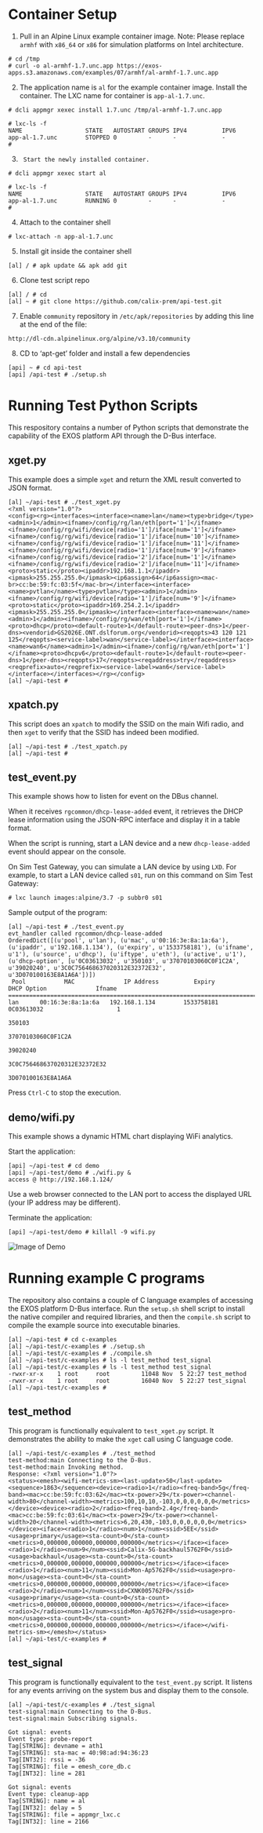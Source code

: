Container Setup
===============

1.	Pull in an Alpine Linux example container image. Note: Please replace `armhf` with `x86_64` or `x86` for simulation platforms on Intel architecture.
```
# cd /tmp
# curl -o al-armhf-1.7.unc.app https://exos-apps.s3.amazonaws.com/examples/07/armhf/al-armhf-1.7.unc.app
```

2.	The application name is `al` for the example container image. Install the container. The LXC name for
container is `app-al-1.7.unc`.
```
# dcli appmgr xexec install 1.7.unc /tmp/al-armhf-1.7.unc.app

# lxc-ls -f
NAME                  STATE   AUTOSTART GROUPS IPV4          IPV6
app-al-1.7.unc        STOPPED 0         -      -             -
#
```

3.      Start the newly installed container.
```
# dcli appmgr xexec start al

# lxc-ls -f
NAME                  STATE   AUTOSTART GROUPS IPV4          IPV6
app-al-1.7.unc        RUNNING 0         -      -             -
#
```

4.	Attach to the container shell
```
# lxc-attach -n app-al-1.7.unc
```

5.	Install git inside the container shell
```
[al] / # apk update && apk add git
```

6.	Clone test script repo
```
[al] / # cd
[al] ~ # git clone https://github.com/calix-prem/api-test.git
```

7.	Enable `community` repository in `/etc/apk/repositories` by
        adding this line at the end of the file:
```
http://dl-cdn.alpinelinux.org/alpine/v3.10/community
```

8.	CD to ‘apt-get’ folder and install a few dependencies
```
[api] ~ # cd api-test
[api] /api-test # ./setup.sh
```

Running Test Python Scripts
===========================

This respository contains a number of Python scripts that demonstrate the capability of the EXOS platform
API through the D-Bus interface.

xget.py
-------

This example does a simple `xget` and return the XML result converted to JSON format.

```
[al] ~/api-test # ./test_xget.py
<?xml version="1.0"?>
<config><rg><interfaces><interface><name>lan</name><type>bridge</type><admin>1</admin><ifname>/config/rg/lan/eth[port='1']</ifname><ifname>/config/rg/wifi/device[radio='1']/iface[num='1']</ifname><ifname>/config/rg/wifi/device[radio='1']/iface[num='10']</ifname><ifname>/config/rg/wifi/device[radio='1']/iface[num='11']</ifname><ifname>/config/rg/wifi/device[radio='1']/iface[num='9']</ifname><ifname>/config/rg/wifi/device[radio='2']/iface[num='1']</ifname><ifname>/config/rg/wifi/device[radio='2']/iface[num='11']</ifname><proto>static</proto><ipaddr>192.168.1.1</ipaddr><ipmask>255.255.255.0</ipmask><ip6assign>64</ip6assign><mac-br>cc:be:59:fc:03:5f</mac-br></interface><interface><name>pvtlan</name><type>pvtlan</type><admin>1</admin><ifname>/config/rg/wifi/device[radio='1']/iface[num='9']</ifname><proto>static</proto><ipaddr>169.254.2.1</ipaddr><ipmask>255.255.255.0</ipmask></interface><interface><name>wan</name><admin>1</admin><ifname>/config/rg/wan/eth[port='1']</ifname><proto>dhcp</proto><default-route>1</default-route><peer-dns>1</peer-dns><vendorid>GS2026E.ONT.dslforum.org</vendorid><reqopts>43 120 121 125</reqopts><service-label>wan</service-label></interface><interface><name>wan6</name><admin>1</admin><ifname>/config/rg/wan/eth[port='1']</ifname><proto>dhcpv6</proto><default-route>1</default-route><peer-dns>1</peer-dns><reqopts>17</reqopts><reqaddress>try</reqaddress><reqprefix>auto</reqprefix><service-label>wan6</service-label></interface></interfaces></rg></config>
[al] ~/api-test #
```

xpatch.py
---------

This script does an `xpatch` to modify the SSID on the main Wifi radio, and then
`xget` to verify that the SSID has indeed been modified.

```
[al] ~/api-test # ./test_xpatch.py
[al] ~/api-test # 
```


test_event.py
-------------

This example shows how to listen for event on the DBus channel.

When it receives `rgcommon/dhcp-lease-added` event, it retrieves the DHCP lease information using the JSON-RPC
interface and display it in a table format.

When the script is running, start a LAN device and a new `dhcp-lease-added` event should appear on the console.

On Sim Test Gateway, you can simulate a LAN device by using `LXD`. For example, to start a LAN device called `s01`, run on this command on Sim Test Gateway:
```
# lxc launch images:alpine/3.7 -p subbr0 s01
```

Sample output of the program:
```
[al] ~/api-test # ./test_event.py 
evt_handler called rgcommon/dhcp-lease-added
OrderedDict([(u'pool', u'lan'), (u'mac', u'00:16:3e:8a:1a:6a'), (u'ipaddr', u'192.168.1.134'), (u'expiry', u'1533758181'), (u'ifname', u'1'), (u'source', u'dhcp'), (u'iftype', u'eth'), (u'active', u'1'), (u'dhcp-option', [u'0C03613032', u'350103', u'37070103060C0F1C2A', u'39020240', u'3C0C756468637020312E32372E32', u'3D070100163E8A1A6A'])])
 Pool           MAC              IP Address          Expiry              DHCP Option              Ifname  
==========================================================================================================
lan      00:16:3e:8a:1a:6a   192.168.1.134        1533758181     0C03613032                     1         
                                                                 350103                                   
                                                                 37070103060C0F1C2A                       
                                                                 39020240                                 
                                                                 3C0C756468637020312E32372E32             
                                                                 3D070100163E8A1A6A                       
```

Press `Ctrl-C` to stop the execution.

demo/wifi.py
------------

This example shows a dynamic HTML chart displaying WiFi analytics.

Start the application:
```
[api] ~/api-test # cd demo
[api] ~/api-test/demo # ./wifi.py &
access @ http://192.168.1.124/
```

Use a web browser connected to the LAN port to access the displayed URL (your IP address may be different).

Terminate the application:
```
[api] ~/api-test/demo # killall -9 wifi.py
```

![Image of Demo](https://raw.githubusercontent.com/calix-prem/api-test/master/wifi_analytics.png)

Running example C programs
==========================

The repository also contains a couple of C language examples of accessing the EXOS platform D-Bus interface.
Run the `setup.sh` shell script to install the native compiler and required libraries, and then the `compile.sh`
script to compile the example source into executable binaries.
```
[al] ~/api-test # cd c-examples
[al] ~/api-test/c-examples # ./setup.sh
[al] ~/api-test/c-examples # ./compile.sh
[al] ~/api-test/c-examples # ls -l test_method test_signal
[al] ~/api-test/c-examples # ls -l test_method test_signal
-rwxr-xr-x    1 root     root         11048 Nov  5 22:27 test_method
-rwxr-xr-x    1 root     root         16040 Nov  5 22:27 test_signal
[al] ~/api-test/c-examples #
```

test_method
-----------

This program is functionally equivalent to `test_xget.py` script. It demonstrates the ability to make the `xget`
call using C language code.

```
[al] ~/api-test/c-examples # ./test_method
test-method:main Connecting to the D-Bus.
test-method:main Invoking method.
Response: <?xml version="1.0"?>
<status><emesh><wifi-metrics-sm><last-update>50</last-update><sequence>1863</sequence><device><radio>1</radio><freq-band>5g</freq-band><mac>cc:be:59:fc:03:62</mac><tx-power>29</tx-power><channel-width>80</channel-width><metrics>100,10,10,-103,0,0,0,0,0,0</metrics></device><device><radio>2</radio><freq-band>2.4g</freq-band><mac>cc:be:59:fc:03:61</mac><tx-power>29</tx-power><channel-width>20</channel-width><metrics>6,20,430,-103,0,0,0,0,0,0</metrics></device><iface><radio>1</radio><num>1</num><ssid>5EE</ssid><usage>primary</usage><sta-count>0</sta-count><metrics>0,000000,000000,000000,000000</metrics></iface><iface><radio>1</radio><num>9</num><ssid>Calix-5G-backhaul5762F0</ssid><usage>backhaul</usage><sta-count>0</sta-count><metrics>0,000000,000000,000000,000000</metrics></iface><iface><radio>1</radio><num>11</num><ssid>Mon-Ap5762F0</ssid><usage>pro-mon</usage><sta-count>0</sta-count><metrics>0,000000,000000,000000,000000</metrics></iface><iface><radio>2</radio><num>1</num><ssid>CXNK005762F0</ssid><usage>primary</usage><sta-count>0</sta-count><metrics>0,000000,000000,000000,000000</metrics></iface><iface><radio>2</radio><num>11</num><ssid>Mon-Ap5762F0</ssid><usage>pro-mon</usage><sta-count>0</sta-count><metrics>0,000000,000000,000000,000000</metrics></iface></wifi-metrics-sm></emesh></status>
[al] ~/api-test/c-examples #
```

test_signal
-----------

This program is functionally equivalent to the `test_event.py` script. It listens for any events arriving on the
system bus and display them to the console.

```
[al] ~/api-test/c-examples # ./test_signal
test-signal:main Connecting to the D-Bus.
test-signal:main Subscribing signals.

Got signal: events
Event type: probe-report
Tag[STRING]: devname = ath1
Tag[STRING]: sta-mac = 40:98:ad:94:36:23
Tag[INT32]: rssi = -36
Tag[STRING]: file = emesh_core_db.c
Tag[INT32]: line = 281

Got signal: events
Event type: cleanup-app
Tag[STRING]: name = al
Tag[INT32]: delay = 5
Tag[STRING]: file = appmgr_lxc.c
Tag[INT32]: line = 2166
```
